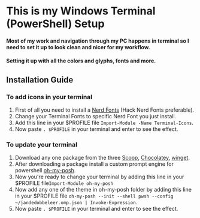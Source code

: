 # This is my Windows Terminal (PowerShell) Setup

#### Most of my work and navigation through my PC happens in terminal so I need to set it up to look clean and nicer for my workflow.
#### Setting it up with all the colors and glyphs, fonts and more.

## Installation Guide

### To add icons in your terminal
1. First of all you need to install a [Nerd Fonts]() (Hack Nerd Fonts preferable).
2. Change your Terminal Fonts to specific Nerd Font you just install.
3. Add this line in your $PROFILE file `Import-Module -Name Terminal-Icons`.
4. Now paste `. $PROFILE` in your terminal and enter to see the effect.

### To update your terminal
1. Download any one package from the three [Scoop](), [Chocolatey](), [winget]().
2. After downloading a package install a custom prompt engine for powershell [oh-my-posh]().
3. Now you're ready to change your terminal by adding this line in your $PROFILE file`Import-Module oh-my-posh`
4. Now add any one of the theme in oh-my-posh folder by adding this line in your $PROFILE file `oh-my-posh --init --shell pwsh --config ~/jandedobbeleer.omp.json | Invoke-Expression`.
5. Now paste `. $PROFILE` in your terminal and enter to see the effect.
